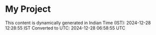 # My Project

This content is dynamically generated in Indian Time (IST): 2024-12-28 12:28:55 IST
Converted to UTC: 2024-12-28 06:58:55 UTC
